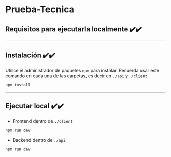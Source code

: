 # Prueba-Tecnica

## Requisitos para ejecutarla localmente ✔️✔️

---

## Instalación ✔️✔️

Utilice el administrador de paquetes `npm` para instalar. Recuerda usar este comando en cada una de las carpetas, es decir en `./api` y `./client`

`npm install`

---


## Ejecutar local ✔️✔️

- Frontend dentro de `./client`

`npm run dev`

- Backend dentro de `./api`

`npm run dev`